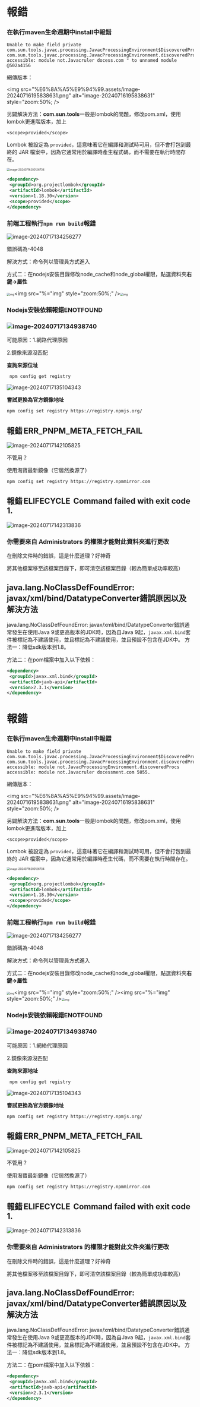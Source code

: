 # 報錯

### 在執行**maven生命週期中install**中報錯

```
Unable to make field private com.sun.tools.javac.processing.JavacProcessingEnvironment$DiscoveredProcessors com.sun.tools.javac.processing.JavacProcessingEnvironment.discoveredProcs accessible: module not.Javacruler docess.com " to unnamed module @502a4156
```

網傳版本：

<img src="%E6%8A%A5%E9%94%99.assets/image-20240716195838631.png" alt="image-20240716195838631" style="zoom:50%; />

另闢解決方法：**com.sun.tools**一般是lombok的問題，修改pom.xml，使用lombok更進階版本，加上

```
<scope>provided</scope>
```

Lombok 被設定為 `provided`，這意味著它在編譯和測試時可用，但不會打包到最終的 JAR 檔案中，因為它通常用於編譯時產生程式碼，而不需要在執行時間存在。

<img src="%E6%8A%A5%E9%94%99.assets/image-20240716200126734.png" alt="image-20240716200126734" style="zoom:50%;" />

```xml
<dependency>
 <groupId>org.projectlombok</groupId>
 <artifactId>lombok</artifactId>
 <version>1.18.30</version>
 <scope>provided</scope>
</dependency>
```





### 前端工程執行`npm run build`報錯

![image-20240717134256277](%E6%8A%A5%E9%94%99.assets/image-20240717134256277.png)

錯誤碼為-4048

解決方式：命令列以管理員方式進入

方式二：在nodejs安裝目錄修改node_cache和node_global權限，點選資料夾**右鍵->屬性**

<img src="%E6%8A%A5%E9%94%99.assets/f094861a6b6d4cb4be80c11ac8885f4.png" alt="img" style="zoom:50%;" /><img src="%="img" style="zoom:50%;" /><img src="%)66% A5%E9%94%99.assets/faca1030f8db47788031b6cc11335e65.png" alt="img" style="zoom:50%;" />





### Nodejs安裝依賴報錯ENOTFOUND

### ![image-20240717134938740](%E6%8A%A5%E9%94%99.assets/image-20240717134938740.png)

可能原因：1.網路代理原因

2.鏡像來源沒匹配



**查詢來源位址**

```shell
 npm config get registry
```

![image-20240717135104343](%E6%8A%A5%E9%94%99.assets/image-20240717135104343.png)

**嘗試更換為官方鏡像地址**

```shell
npm config set registry https://registry.npmjs.org/
```





## 報錯 ERR_PNPM_META_FETCH_FAIL

![image-20240717142105825](%E6%8A%A5%E9%94%99.assets/image-20240717142105825.png)

不管用？

使用淘寶最新鏡像（它居然換源了）

```
npm config set registry https://registry.npmmirror.com
```





## 報錯 ELIFECYCLE  Command failed with exit code 1.

![image-20240717142313836](%E6%8A%A5%E9%94%99.assets/image-20240717142313836.png)



### 你需要來自 Administrators 的權限才能對此資料夾進行更改

在刪除文件時的錯誤，這是什麼道理？好神奇

將其他檔案移至該檔案目錄下，即可清空該檔案目錄（較為簡單成功率較高）

## java.lang.NoClassDefFoundError: javax/xml/bind/DatatypeConverter錯誤原因以及解決方法

java.lang.NoClassDefFoundError: javax/xml/bind/DatatypeConverter錯誤通常發生在使用Java 9或更高版本的JDK時，因為自Java 9起，`javax.xml.bind`套件被標記為不建議使用，並且標記為不建議使用，並且預設不包含在JDK中。
方法一：降低sdk版本到1.8。

方法二：在pom檔案中加入以下依賴：

```xml
<dependency>
 <groupId>javax.xml.bind</groupId>
 <artifactId>jaxb-api</artifactId>
 <version>2.3.1</version>
</dependency>
```
# 報錯

### 在執行**maven生命週期中install**中報錯

```
Unable to make field private com.sun.tools.javac.processing.JavacProcessingEnvironment$DiscoveredProcessors com.sun.tools.javac.processing.JavacProcessingEnvironment.discoveredProcs accessible: module not.JavacProcessingEnvironment.discoveredProcs accessible: module not.Javacruler docessment.com 5055.
```

網傳版本：

<img src="%E6%8A%A5%E9%94%99.assets/image-20240716195838631.png" alt="image-20240716195838631" style="zoom:50%; />

另闢解決方法：**com.sun.tools**一般是lombok的問題，修改pom.xml，使用lombok更進階版本，加上

```
<scope>provided</scope>
```

Lombok 被設定為 `provided`，這意味著它在編譯和測試時可用，但不會打包到最終的 JAR 檔案中，因為它通常用於編譯時產生代碼，而不需要在執行時間存在。

<img src="%E6%8A%A5%E9%94%99.assets/image-20240716200126734.png" alt="image-20240716200126734" style="zoom:50%;" />

```xml
<dependency>
 <groupId>org.projectlombok</groupId>
 <artifactId>lombok</artifactId>
 <version>1.18.30</version>
 <scope>provided</scope>
</dependency>
```





### 前端工程執行`npm run build`報錯

![image-20240717134256277](%E6%8A%A5%E9%94%99.assets/image-20240717134256277.png)

錯誤碼為-4048

解決方式：命令列以管理員方式進入

方式二：在nodejs安裝目錄修改node_cache和node_global權限，點選資料夾**右鍵->屬性**

<img src="%E6%8A%A5%E9%94%99.assets/f094861a6b6d4cb4be80c11ac885f4.png" alt="img" style="zoom:50%;" /><img src="%="img" style="zoom:50%;" /><img src="%="img" style="zoom:50%;" /><img src="%)66% A5%E9%94%99.assets/faca1030f8db47788031b6cc11335e65.png" alt="img" style="zoom:50%;" />





### Nodejs安裝依賴報錯ENOTFOUND

### ![image-20240717134938740](%E6%8A%A5%E9%94%99.assets/image-20240717134938740.png)

可能原因：1.網絡代理原因

2.鏡像來源沒匹配



**查詢來源地址**

```shell
 npm config get registry
```

![image-20240717135104343](%E6%8A%A5%E9%94%99.assets/image-20240717135104343.png)

**嘗試更換為官方鏡像地址**

```shell
npm config set registry https://registry.npmjs.org/
```





## 報錯 ERR_PNPM_META_FETCH_FAIL

![image-20240717142105825](%E6%8A%A5%E9%94%99.assets/image-20240717142105825.png)

不管用？

使用淘寶最新鏡像（它居然換源了）

```
npm config set registry https://registry.npmmirror.com
```





## 報錯 ELIFECYCLE  Command failed with exit code 1.

![image-20240717142313836](%E6%8A%A5%E9%94%99.assets/image-20240717142313836.png)



### 你需要來自 Administrators 的權限才能對此文件夾進行更改

在刪除文件時的錯誤，這是什麼道理？好神奇

將其他檔案移至該檔案目錄下，即可清空該檔案目錄（較為簡單成功率較高）

## java.lang.NoClassDefFoundError: javax/xml/bind/DatatypeConverter錯誤原因以及解決方法

java.lang.NoClassDefFoundError: javax/xml/bind/DatatypeConverter錯誤通常發生在使用Java 9或更高版本的JDK時，因為自Java 9起，`javax.xml.bind`套件被標記為不建議使用，並且標記為不建議使用，並且預設不包含在JDK中。
方法一：降低sdk版本到1.8。

方法二：在pom檔案中加入以下依賴：

```xml
<dependency>
 <groupId>javax.xml.bind</groupId>
 <artifactId>jaxb-api</artifactId>
 <version>2.3.1</version>
</dependency>
```